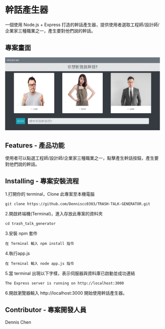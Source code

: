 # 幹話產生器
一個使用 Node.js + Express 打造的幹話產生器，提供使用者選取工程師/設計師/企業家三種職業之一，產生要對他們說的幹話。

## 專案畫面
![image](https://github.com/Denniscc0303/TRASH-TALK-GENERATOR/blob/master/2-3%20A5%20%E5%B9%B9%E8%A9%B1%E7%94%A2%E7%94%9F%E5%99%A8_Dennis_20210121.JPG)

## Features - 產品功能
使用者可以點選工程師/設計師/企業家三種職業之一，點擊產生幹話按鈕，產生要對他們說的幹話。

## Installing - 專案安裝流程
1.打開你的 terminal，Clone 此專案至本機電腦
```
git clone https://github.com/Denniscc0303/TRASH-TALK-GENERATOR.git
```
2.開啟終端機(Terminal)，進入存放此專案的資料夾
```
cd trash_talk_generator
```
3.安裝 npm 套件
```
在 Terminal 輸入 npm install 指令
```
4.執行app.js
```
在 Terminal 輸入 node app.js 指令
```
5.當 terminal 出現以下字樣，表示伺服器與資料庫已啟動並成功連結
```
The Express server is running on http://localhost:3000
```
6.開啟瀏覽器輸入 http://localhost:3000 開始使用幹話產生器。

## Contributor - 專案開發人員
Dennis Chen

